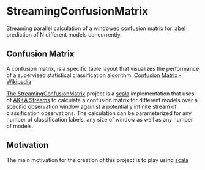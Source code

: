 # StreamingConfusionMatrix
Streaming parallel calculation of a windowed confusion matrix for label prediction of N different models concurrently.

## Confusion Matrix
A confusion matrix, is a specific table layout that visualizes the performance of a supervised statistical classification algorithm. [Confusion Matrix - Wikipedia](https://en.wikipedia.org/wiki/Confusion_matrix)

[The StreamingConfusionMatrix](https://github.com/SpyrosKou/StreamingConfusionMatrix) project is a [scala](https://scala-lang.org/) implementation that uses of [AKKA Streams](https://doc.akka.io/docs/akka/current/stream/stream-introduction.html) to calculate a confusion matrix for different models over a specifid observation window againist a potentially infinite stream of classification observations. The calculation can be parameterized for any number of classification labels, any size of window as well as any number of models.

## Motivation
The main motivation for the creation of this project is to play using [scala](https://scala-lang.org/)  